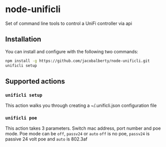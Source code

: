 # node-unificli
Set of command line tools to control a UniFi controller via api

## Installation
You can install and configure with the following two commands:

```sh
npm install -g https://github.com/jacobalberty/node-unificli.git
unificli setup
```


## Supported actions

### `unificli setup`
This action walks you through creating a ~/.unificli.json configuration file

### `unificli poe`
This action takes 3 parameters. Switch mac address, port number and poe mode.
Poe mode can be `off`, `passv24` or `auto`
`off` is no poe, `passv24` is passive 24 volt poe and `auto` is 802.3af

